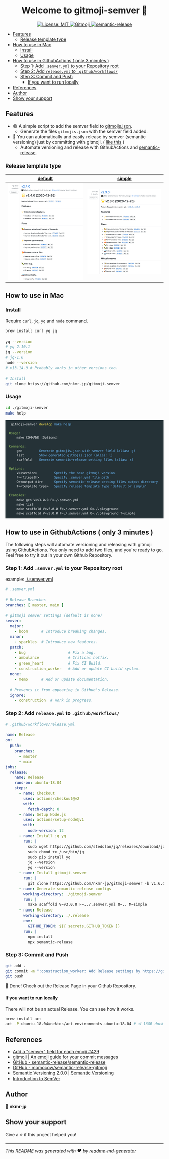 <h1 align="center">Welcome to gitmoji-semver 👋</h1>

<p align="center">
  <a href="#" target="_blank">
    <img alt="License: MIT" src="https://img.shields.io/badge/License-MIT-yellow.svg" />
  </a>
  <a href="https://gitmoji.carloscuesta.me">
    <img src="https://img.shields.io/badge/gitmoji-%20😜%20😍-FFDD67.svg?style=flat-square" alt="Gitmoji">
  </a>
  <a href="https://github.com/semantic-release/semantic-release">
    <img src="https://img.shields.io/badge/%20%20%F0%9F%93%A6%F0%9F%9A%80-semantic--release-e10079.svg" alt="semantic-release">
  </a>
</p>


<!-- @import "[TOC]" {cmd="toc" depthFrom=1 depthTo=6 orderedList=false} -->

<!-- code_chunk_output -->

- [Features](#features)
  - [Release template type](#release-template-type)
- [How to use in Mac](#how-to-use-in-mac)
  - [Install](#install)
  - [Usage](#usage)
- [How to use in GithubActions ( only 3 minutes )](#how-to-use-in-githubactions--only-3-minutes-)
  - [Step 1: Add `.semver.yml` to your Repository root](#step-1-add-semveryml-to-your-repository-root)
  - [Step 2: Add `release.yml` to `.github/workflows/`](#step-2-add-releaseyml-to-githubworkflows)
  - [Step 3: Commit and Push](#step-3-commit-and-push)
    - [If you want to run locally](#if-you-want-to-run-locally)
- [References](#references)
- [Author](#author)
- [Show your support](#show-your-support)

<!-- /code_chunk_output -->

## Features

- :smile: A simple script to add the semver field
  to [gitmojis.json](https://github.com/carloscuesta/gitmoji/blob/master/src/data/gitmojis.json).
    - Generate the files `gitmojis.json` with the semver field added.
- :rocket: You can automatically and easily release by semver (semantic versioning) just by committing with gitmoji. ( [like this](https://github.com/nkmr-jp/gitmoji-semver-sample/releases) )
    - Automate versioning and release with GithubActions
      and [semantic-release](https://github.com/semantic-release/semantic-release).

### Release template type

| [default](https://github.com/nkmr-jp/gitmoji-semver-sample/releases/tag/v2.4.0) | [simple](https://github.com/nkmr-jp/gitmoji-semver-sample/releases/tag/v2.3.0) |
| ------------------------------------------------------------------------------- | ------------------------------------------------------------------------------ |
| ![img_2.png](img_2.png)                                                         | ![img_1.png](img_1.png)                                                        |

## How to use in Mac

### Install

Require `curl`, `jq`, `yq` and `node` command.

```sh
brew install curl yq jq

yq --version
# yq 2.10.1
jq --version
# jq-1.6
node --version
# v13.14.0 # Probably works in other versions too.

# Install
git clone https://github.com/nkmr-jp/gitmoji-semver
```

### Usage

```sh
cd ./gitmoji-semver
make help
```

<img src="img.png" width=600>

## How to use in GithubActions ( only 3 minutes )

The following steps will automate versioning and releasing with gitmoji using GithubActions. You
only need to add two files, and you're ready to go. Feel free to try it out in your own Github
Repository.

### Step 1: Add `.semver.yml` to your Repository root

example: [./.semver.yml](.semver.yml)

```yml
# .semver.yml

# Release Branches
branches: [ master, main ]

# gitmoji semver settings (default is none)
semver:
  major:
    - boom      # Introduce breaking changes.
  minor:
    - sparkles  # Introduce new features.
  patch:
    - bug                   # Fix a bug.
    - ambulance             # Critical hotfix.
    - green_heart           # Fix CI Build.
    - construction_worker   # Add or update CI build system.
  none:
    - memo      # Add or update documentation.

  # Prevents it from appearing in Github's Release.
  ignore:
    - construction  # Work in progress.
```

### Step 2: Add `release.yml` to `.github/workflows/`

```yml
# .github/workflows/release.yml

name: Release
on:
  push:
    branches:
      - master
      - main
jobs:
  release:
    name: Release
    runs-on: ubuntu-18.04
    steps:
      - name: Checkout
        uses: actions/checkout@v2
        with:
          fetch-depth: 0
      - name: Setup Node.js
        uses: actions/setup-node@v1
        with:
          node-version: 12
      - name: Install jq yq
        run: |
          sudo wget https://github.com/stedolan/jq/releases/download/jq-1.6/jq-linux64 -O /usr/bin/jq &&\
          sudo chmod +x /usr/bin/jq
          sudo pip install yq
          jq --version
          yq --version
      - name: Install gitmoji-semver
        run: |
          git clone https://github.com/nkmr-jp/gitmoji-semver -b v1.6.0
      - name: Generate semantic-release configs
        working-directory: ./gitmoji-semver
        run: |
          make scaffold V=v3.0.0 F=../.semver.yml O=.. M=simple
      - name: Release
        working-directory: ./.release
        env:
          GITHUB_TOKEN: ${{ secrets.GITHUB_TOKEN }}
        run: |
          npm install
          npx semantic-release
```

### Step 3: Commit and Push

```sh
git add .
git commit -m ":construction_worker: Add Release settings by https://github.com/nkmr-jp/gitmoji-semver"
git push
```

:tada: Done! Check out the Release Page in your Github Repository.

#### If you want to run locally

There will not be an actual Release. You can see how it works.

```sh
brew install act
act -P ubuntu-18.04=nektos/act-environments-ubuntu:18.04 # ※ 16GB docker image
```

## References

- [Add a "semver" field for each emoji #429](https://github.com/carloscuesta/gitmoji/issues/429)
- [gitmoji | An emoji guide for your commit messages](https://gitmoji.carloscuesta.me/)
- [GitHub - semantic-release/semantic-release](https://github.com/semantic-release/semantic-release)
- [GitHub - momocow/semantic-release-gitmoji](https://github.com/momocow/semantic-release-gitmoji)
- [Semantic Versioning 2.0.0 | Semantic Versioning](https://semver.org/)
- [Introduction to SemVer](https://blog.greenkeeper.io/introduction-to-semver-d272990c44f2)

## Author

👤 **nkmr-jp**

## Show your support

Give a ⭐️ if this project helped you!

***
_This README was generated with ❤️
by [readme-md-generator](https://github.com/kefranabg/readme-md-generator)_
